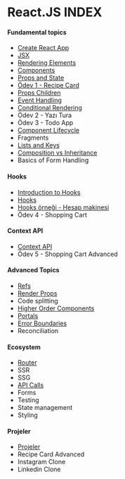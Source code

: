 # React.JS INDEX

#### Fundamental topics ####
- [Create React App](create-react-app/)
- [JSX](jsx/)
- [Rendering Elements](rendering-elements/)
- [Components](components/) 
- [Props and State](props-and-state/)
- [Ödev 1 - Recipe Card](recipe-card/)
- [Props Children](props-children/)
- [Event Handling](event-handling/)
- [Conditional Rendering](conditional-rendering/)
- Ödev 2 - Yazı Tura
- Ödev 3 - Todo App
- [Component Lifecycle](component-lifecycle/)
- Fragments
- [Lists and Keys](list-and-keys/)
- [Composition vs Inheritance](composition-vs-inheritance/)
- Basics of Form Handling

#### Hooks ####
- [Introduction to Hooks](basic-hooks/)
- [Hooks](hooks/)
- [Hooks örneği - Hesap makinesi](hooks-hesap-makinesi/)
- Ödev 4 - Shopping Cart

#### Context API ####
- [Context API](context-api/)
- Ödev 5 - Shopping Cart Advanced

#### Advanced Topics ####
-  [Refs](refs/)
-  [Render Props](render-props/)
-  Code splitting
-  [Higher Order Components](higher-order-components/)
-  [Portals](react-portals/)
-  [Error Boundaries](error-boundaries/)
-  Reconciliation

#### Ecosystem ####
-  [Router](router/)
-  SSR
-  SSG
-  [API Calls](api-calls/)
-  Forms
-  Testing
-  State management
-  Styling

#### Projeler ####
- [Projeler](projeler.md)
- Recipe Card Advanced
- Instagram Clone
- Linkedin Clone
